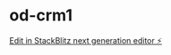 # od-crm1

[Edit in StackBlitz next generation editor ⚡️](https://stackblitz.com/~/github.com/cgourlaouen/od-crm1)